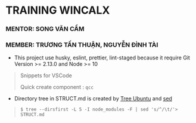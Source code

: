# TRAINING WINCALX

### MENTOR: **SONG VĂN CẨM**

### MEMBER: **TRƯƠNG TẤN THUẬN**, **NGUYỄN ĐÌNH TÀI**

- This project use husky, eslint, prettier, lint-staged because it require Git Version >= 2.13.0 and Node >= 10

> Snippets for VSCode
> 
> Quick create component : `qcc`

 - Directory tree in STRUCT.md is created by [Tree Ubuntu](http://manpages.ubuntu.com/manpages/xenial/man1/tree.1.html) and [sed](https://www.gnu.org/software/sed/manual/sed.html)
 > `$ tree --dirsfirst -L 5 -I node_modules -F | sed 's/^/\t/'> STRUCT.md`